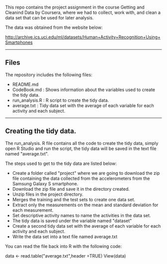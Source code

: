 
This repo contains the project assignment in the course Getting and Cleanind Data by Coursera, where we had to collect, work with, and clean a data set that can be used for later analysis.

The data was obtained from the website below:

http://archive.ics.uci.edu/ml/datasets/Human+Activity+Recognition+Using+Smartphones

***

## Files

The repository includes the following files:

* README.md
* CodeBook.md : Shows information about the variables used to create the tidy data.
* run_analysis.R : R script to create the tidy data.
* average.txt :  Tidy data set with the average of each variable for each activity and each subject.

***

## Creating the tidy data.

The run_analysis. R file contains all the code to create the tidy data, simply open R Studio and run the script, the tidy data will be saved in the text file named "average.txt". 

The steps used to get to the tidy data are listed below:

* Create a folder called "project" where we are going to download the zip file containing the data collected from the accelerometers from the      Samsung Galaxy S smartphone.
* Download the zip file and save it in the directory created.
* Unzip files in the project directory.
* Merges the training and the test sets to create one data set.
* Extract only the measurements on the mean and standard deviation for each measurement.
* Set descriptive activity names to name the activities in the data set.
* The tidy data is saved under the variable named "dataset"
* Create a second tidy data set with the average of each variable for each activity and each subject.
* Write the data set into a text file named average.txt

You can read the file back into R with the following code:

data <- read.table("average.txt",header =TRUE)
View(data)






